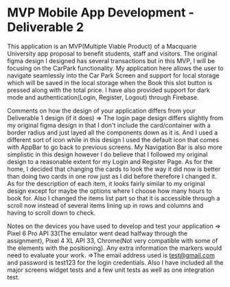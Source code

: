 # MVP Mobile App Development - Deliverable 2



This application is an MVP(Multiple Viable Product) of a Macquarie University app proposal to benefit students, staff and visitors. The original figma design I designed has several transactions but in this MVP, I will be focusing on the CarPark functionality. My application here allows the user to navigate seamlessly into the Car Park Screen and support for local storage which will be saved in the local storage when the Book this slot button is pressed along with the total price. I have also provided support for dark mode and authentication(Login, Register, Logout) through Firebase.

Comments on how the design of your application differs from your Deliverable 1 design (if it does)
=> The login page design differs slightly from my original figma design in that I don't include the card/container with a border radius and just layed all the components down as it is. And I used a different sort of icon while in this design I used the default icon that comes with AppBar to go back to previous screens. My Navigation Bar is also more simplistic in this design however I do believe that I followed my original design to a reasonable extent for my Login and Register Page. As for the home, I decided that changing the cards to look the way it did now is better than doing two cards in one row just as I did before therefore I changed it. As for the description of each item, it looks fairly similar to my original design except for maybe the options where I choose how many hours to book for. Also I changed the items list part so that it is accessible through a scroll now instead of several items lining up in rows and columns and having to scroll down to check.

Notes on the devices you have used to develop and test your application
=> Pixel 6 Pro API 33(The emulator went dead halfway through the assignment), Pixel 4 XL API 33, Chrome(Not very compatible with some of the elements with the positioning).
Any extra information the markers would need to evaluate your work.
=>The email address used is test@gmail.com and password is test123 for the login credentials.
Also I have included all the major screens widget tests and a few unit tests as well as one integration test.